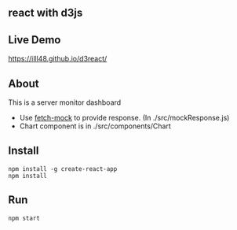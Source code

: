 ## react with d3js

Live Demo
-------------
https://illl48.github.io/d3react/

About
-------------
This is a server monitor dashboard
* Use [fetch-mock](https://github.com/wheresrhys/fetch-mock) to provide response. (In ./src/mockResponse.js)
* Chart component is in ./src/components/Chart

Install
-------------
```shell
npm install -g create-react-app
npm install
```

Run
-------------
```shell
npm start
```
